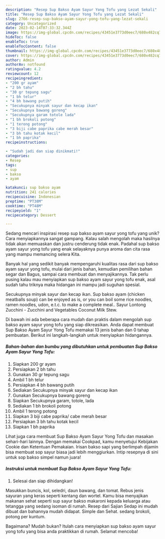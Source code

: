 ```yaml
---
description: "Resep Sup Bakso Ayam Sayur Yong Tofu yang Lezat Sekali"
title: "Resep Sup Bakso Ayam Sayur Yong Tofu yang Lezat Sekali"
slug: 2766-resep-sup-bakso-ayam-sayur-yong-tofu-yang-lezat-sekali
category: Uncategorized
date: 2023-02-14T07:33:32.344Z
image: https://img-global.cpcdn.com/recipes/43451e3773d0eec7/680x482cq70/sup-bakso-ayam-sayur-yong-tofu-foto-resep-utama.jpg
hideToc: false
enableToc: true
enableTocContent: false
thumbnail: https://img-global.cpcdn.com/recipes/43451e3773d0eec7/680x482cq70/sup-bakso-ayam-sayur-yong-tofu-foto-resep-utama.jpg
cover: https://img-global.cpcdn.com/recipes/43451e3773d0eec7/680x482cq70/sup-bakso-ayam-sayur-yong-tofu-foto-resep-utama.jpg
author: Admin
authorAv: notfound
ratingvalue: 4.2
reviewcount: 12
recipeingredient:
- "200 gr ayam"
- "2 bh tahu"
- "30 gr tepung sagu"
- "1 bh telur"
- "4 bh bawang putih"
- "Secukupnya minyak sayur dan kecap ikan"
- "Secukupnya bawang goreng"
- "Secukupnya garam totole lada"
- "1 bh brokoli potong"
- "1 terong potong"
- "3 biji cabe paprika cabe merah besar"
- "3 bh tahu kotak kecil"
- "1 bh paprika"
recipeinstructions:

- "Sudah jadi dan siap dinikmati!"
categories:
- Resep
tags:
- sup
- bakso
- ayam

katakunci: sup bakso ayam 
nutrition: 241 calories
recipecuisine: Indonesian
preptime: "PT38M"
cooktime: "PT48M"
recipeyield: "1"
recipecategory: Dessert

---
```





Sedang mencari inspirasi resep sup bakso ayam sayur yong tofu yang unik? Cara menyiapkannya sangat gampang. Kalau salah mengolah maka hasilnya tidak akan memuaskan dan justru cenderung tidak enak. Padahal sup bakso ayam sayur yong tofu yang enak selayaknya punya aroma dan cita rasa yang mampu memancing selera Kita.





Banyak hal yang sedikit banyak mempengaruhi kualitas rasa dari sup bakso ayam sayur yong tofu, mulai dari jenis bahan, kemudian pemilihan bahan segar dan Bagus, sampai cara membuat dan menyajikannya. Tak perlu pusing kalau mau menyiapkan sup bakso ayam sayur yong tofu enak,      asal sudah tahu triknya maka hidangan ini mampu jadi suguhan spesial.














Secukupnya minyak sayur dan kecap ikan. Sup bakso ayam (chicken meatballs soup) can be enjoyed as is, or you can boil some rice noodles, ramen noodles, udon, e.t.c. to make a complete meal.. Sayur Lontong Zucchini - Zucchini and Vegetables Coconut Milk Stew.






Di bawah ini ada beberapa cara mudah dan praktis dalam mengolah sup bakso ayam sayur yong tofu yang siap dikreasikan. Anda dapat membuat Sup Bakso Ayam Sayur Yong Tofu memakai 13 jenis bahan dan 0 tahap pembuatan. Berikut ini langkah-langkah untuk menyiapkan hidangannya.

<!--inarticleads1-->

##### Bahan-bahan dan bumbu yang dibutuhkan untuk pembuatan Sup Bakso Ayam Sayur Yong Tofu:

1. Siapkan 200 gr ayam
1. Persiapkan 2 bh tahu
1. Gunakan 30 gr tepung sagu
1. Ambil 1 bh telur
1. Persiapkan 4 bh bawang putih
1. Sediakan Secukupnya minyak sayur dan kecap ikan
1. Gunakan Secukupnya bawang goreng
1. Siapkan Secukupnya garam, totole, lada
1. Sediakan 1 bh brokoli potong
1. Ambil 1 terong potong
1. Siapkan 3 biji cabe paprika/ cabe merah besar
1. Persiapkan 3 bh tahu kotak kecil
1. Siapkan 1 bh paprika


Lihat juga cara membuat Sup Bakso Ayam Sayur Yong Tofu dan masakan sehari-hari lainnya. Dengan memakai Cookpad, kamu menyetujui Kebijakan Cookie dan Ketentuan Pemakaian. Irisan bakso sapi yang berlimpah dijamin bisa membuat sop sayur biasa jadi lebih menggiurkan. Intip resepnya di sini untuk sop bakso simpel namun juara! 

<!--inarticleads2-->

##### Instruksi untuk membuat Sup Bakso Ayam Sayur Yong Tofu:


1. Selesai dan siap dihidangkan!

Masukkan buncis, kol, seledri, daun bawang, dan tomat. Rebus jenis sayuran yang keras seperti kentang dan wortel. Kamu bisa menyajikan makanan sehat seperti sup sayur bakso makaroni kepada keluarga atau tetangga yang sedang isoman di rumah. Resep dari Sajian Sedap ini mudah dibuat dan bahannya mudah didapat. Simple dan Sehat. sedang brokoli, potong per kuntum. 

Bagaimana? Mudah bukan? Itulah cara menyiapkan sup bakso ayam sayur yong tofu yang bisa anda praktikkan di rumah. Selamat mencoba!
